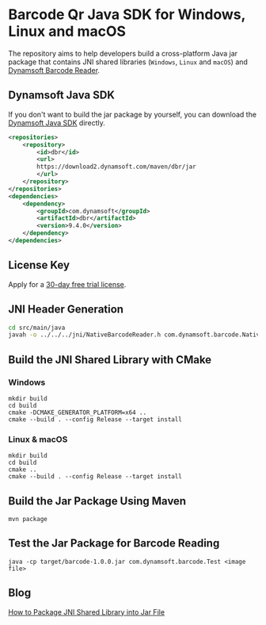 # Barcode Qr Java SDK for Windows, Linux and macOS
The repository aims to help developers build a cross-platform Java jar package that contains JNI shared libraries (`Windows`, `Linux` and `macOS`) and [Dynamsoft Barcode Reader](https://www.dynamsoft.com/barcode-reader/overview/).

## Dynamsoft Java SDK
If you don't want to build the jar package by yourself, you can download the [Dynamsoft Java SDK](https://www.dynamsoft.com/Downloads/Dynamic-Barcode-Reader-Download.aspx) directly.

```xml
<repositories>
    <repository>
        <id>dbr</id>
        <url>
        https://download2.dynamsoft.com/maven/dbr/jar
        </url>
    </repository>
</repositories>
<dependencies>
    <dependency>
        <groupId>com.dynamsoft</groupId>
        <artifactId>dbr</artifactId>
        <version>9.4.0</version>
    </dependency>
</dependencies>
```

## License Key
Apply for a [30-day free trial license](https://www.dynamsoft.com/customer/license/trialLicense/?product=dbr).

## JNI Header Generation

```bash
cd src/main/java
javah -o ../../../jni/NativeBarcodeReader.h com.dynamsoft.barcode.NativeBarcodeReader
```

## Build the JNI Shared Library with CMake

### Windows
```
mkdir build
cd build
cmake -DCMAKE_GENERATOR_PLATFORM=x64 ..
cmake --build . --config Release --target install
```

### Linux & macOS

```
mkdir build
cd build
cmake .. 
cmake --build . --config Release --target install
```

## Build the Jar Package Using Maven

```
mvn package
```

## Test the Jar Package for Barcode Reading

```
java -cp target/barcode-1.0.0.jar com.dynamsoft.barcode.Test <image file>
```

## Blog
[How to Package JNI Shared Library into Jar File](https://www.codepool.biz/package-jni-shared-library-jar-file.html)
